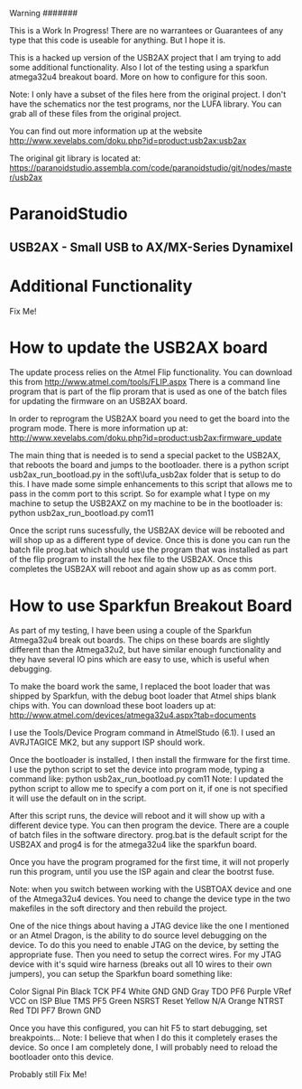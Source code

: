 Warning
#######

This is a Work In Progress!  There are no warrantees or Guarantees 
of any type that this code is useable for anything.  But I hope it is.

This is a hacked up version of the USB2AX project that I am trying to add  some
additional functionality.  Also I lot of the testing using a sparkfun atmega32u4
breakout board.  More on how to configure for this soon.

Note: I only have a subset of the files here from the original project.  I don't
have the schematics nor the test programs, nor the LUFA library.  You can grab
all of these files from the original project.

You can find out more information up at the website http://www.xevelabs.com/doku.php?id=product:usb2ax:usb2ax

The original git library is located at: https://paranoidstudio.assembla.com/code/paranoidstudio/git/nodes/master/usb2ax



ParanoidStudio
==============

USB2AX - Small USB to AX/MX-Series Dynamixel
-------------------------

Additional Functionality
========================

Fix Me!

How to update the USB2AX board
==============================

The update process relies on the Atmel Flip functionality.  You can download this from http://www.atmel.com/tools/FLIP.aspx
There is a command line program that is part of the flip proram that is used as one of the batch files for updating the firmware
on an USB2AX board. 

In order to reprogram the USB2AX board you need to get the board into the program mode. There is more information up at: 
http://www.xevelabs.com/doku.php?id=product:usb2ax:firmware_update

The main thing that is needed is to send a special packet to the USB2AX, that reboots the board and jumps to the bootloader. there is
a python script usb2ax_run_bootload.py in the soft\lufa_usb2ax folder that is setup to do this.  I have made some simple enhancements to
this script that allows me to pass in the comm port to this script.  So for example what I type on my machine to setup the USB2AXZ on my
machine to be in the bootloader is: python usb2ax_run_bootload.py com11

Once the script runs sucessfully, the USB2AX device will be rebooted and will shop up as a different type of device.  Once this is done you
can run the batch file prog.bat which should use the program that was installed as part of the flip program to install the hex file to the
USB2AX.  Once this completes the USB2AX will reboot and again show up as as comm port. 

How to use Sparkfun Breakout Board
==================================

As part of my testing, I have been using a couple of the Sparkfun Atmega32u4 break out boards.  The chips on these boards
are slightly different than the Atmega32u2, but have similar enough functionality and they have several IO pins which are
easy to use, which is useful when debugging. 

To make the board work the same, I replaced the boot loader that was shipped by Sparkfun, with the debug boot loader that
Atmel ships blank chips with.  You can download these boot loaders up at: http://www.atmel.com/devices/atmega32u4.aspx?tab=documents

I use the Tools/Device Program command in AtmelStudo (6.1).  I used an AVRJTAGICE MK2, but any support ISP should work.  

Once the bootloader is installed, I then install the firmware for the first time.  I use the python script to set the device into
program mode, typing a command like: python usb2ax_run_bootload.py com11
Note: I updated the python script to allow me to specify a com port on it, if one is not specified it will use the default on
in the script.

After this script runs, the device will reboot and it will show up with a different device type.  You can then program the 
device.  There are a couple of batch files in the software directory. prog.bat is the default script for the USB2AX and 
prog4 is for the atmega32u4 like the sparkfun board.

Once you have the program programed for the first time, it will not properly run this program, until you use the ISP again and
clear the bootrst fuse.

Note: when you switch between working with the USBTOAX device and one of the Atmega32u4 devices.  You need to change the device
type in the two makefiles in the soft directory and then rebuild the project. 

One of the nice things about having a JTAG device like the one I mentioned or an Atmel Dragon, is the ability to do source level
debugging on the device.  To do this you need to enable JTAG on the device, by setting the appropriate fuse. Then you need to
setup the correct wires.  For my JTAG device with it's squid wire harness (breaks out all 10 wires to their own jumpers), you can
setup the Sparkfun board something like:

Color   Signal  Pin
Black   TCK     PF4
White   GND     GND
Gray    TDO     PF6
Purple  VRef    VCC on ISP
Blue    TMS     PF5
Green   NSRST   Reset
Yellow  N/A
Orange  NTRST
Red     TDI     PF7
Brown   GND

Once you have this configured, you can hit F5 to start debugging, set breakpoints... Note: I believe that when I do this it 
completely erases the device.  So once I am completely done, I will probably need to reload the bootloader onto this device.

Probably still Fix Me!
